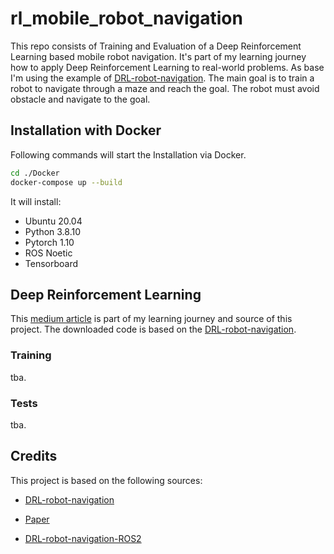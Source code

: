 # rl_mobile_robot_navigation
This repo consists of Training and Evaluation of a Deep Reinforcement Learning based mobile robot navigation. It's part of my learning journey how to apply Deep Reinforcement Learning to real-world problems. As base I'm using the example of [DRL-robot-navigation](https://github.com/reiniscimurs/DRL-robot-navigation?tab=readme-ov-file). The main goal is to train a robot to navigate through a maze and reach the goal. The robot must avoid obstacle and navigate to the goal. 

## Installation with Docker
Following commands will start the Installation via Docker. 
```bash
cd ./Docker
docker-compose up --build
```
It will install:
- Ubuntu 20.04
- Python 3.8.10
- Pytorch 1.10
- ROS Noetic
- Tensorboard

## Deep Reinforcement Learning
This [medium article](https://medium.com/@reinis_86651/deep-reinforcement-learning-in-mobile-robot-navigation-tutorial-part1-installation-d62715722303) is part of my learning journey and source of this project. The downloaded code is based on the [DRL-robot-navigation](https://github.com/reiniscimurs/DRL-robot-navigation?tab=readme-ov-file).

### Training
tba.
### Tests
tba.

## Credits
This project is based on the following sources:
- [DRL-robot-navigation](https://github.com/reiniscimurs/DRL-robot-navigation?tab=readme-ov-file)

- [Paper](https://arxiv.org/abs/2103.07119)

- [DRL-robot-navigation-ROS2](https://github.com/vishweshvhavle/deep-rl-navigation)





